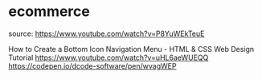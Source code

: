 # ecommerce
source: https://www.youtube.com/watch?v=P8YuWEkTeuE


How to Create a Bottom Icon Navigation Menu - HTML & CSS Web Design Tutorial
https://www.youtube.com/watch?v=uHL6aeWUEQQ
https://codepen.io/dcode-software/pen/wvagWEP

